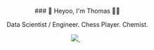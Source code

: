 <p align='center'>
  ### 👋 Heyoo, I'm Thomas 👨‍💻
</p>

<p align='center'>
  Data Scientist / Engineer. Chess Player. Chemist. 
</p>

<p align='center'>
  
  <a href="https://www.linkedin.com/in/thomas-jewson/">
    <img src="https://img.shields.io/badge/linkedin-%230077B5.svg?&style=for-the-badge&logo=linkedin&logoColor=white" />
  </a>&nbsp;&nbsp;
  
</p>
